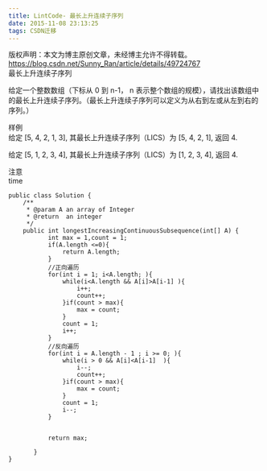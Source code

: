 ```yaml
---
title: LintCode- 最长上升连续子序列
date: 2015-11-08 23:13:25
tags: CSDN迁移
---
```

 版权声明：本文为博主原创文章，未经博主允许不得转载。 https://blog.csdn.net/Sunny_Ran/article/details/49724767   
  最长上升连续子序列 

 给定一个整数数组（下标从 0 到 n-1， n 表示整个数组的规模），请找出该数组中的最长上升连续子序列。（最长上升连续子序列可以定义为从右到左或从左到右的序列。）

 样例   
 给定 [5, 4, 2, 1, 3], 其最长上升连续子序列（LICS）为 [5, 4, 2, 1], 返回 4.

 给定 [5, 1, 2, 3, 4], 其最长上升连续子序列（LICS）为 [1, 2, 3, 4], 返回 4.

 注意   
 time

 
```
public class Solution {
    /**
     * @param A an array of Integer
     * @return  an integer
     */
    public int longestIncreasingContinuousSubsequence(int[] A) {
           int max = 1,count = 1;
           if(A.length <=0){
               return A.length;
           }
           //正向遍历
           for(int i = 1; i<A.length; ){
               while(i<A.length && A[i]>A[i-1] ){
                   i++;
                   count++;
               }if(count > max){
                   max = count;
               }
               count = 1;
               i++;
           }
           //反向遍历
           for(int i = A.length - 1 ; i >= 0; ){
               while(i > 0 && A[i]<A[i-1]  ){
                   i--;
                   count++;
               }if(count > max){
                   max = count;
               }
               count = 1;
               i--;
           }


           return max;

       }
}
```
   
  